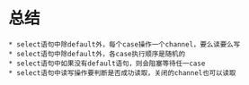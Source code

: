 # 总结
    * select语句中除default外，每个case操作一个channel，要么读要么写
    * select语句中除default外，各case执行顺序是随机的
    * select语句中如果没有default语句，则会阻塞等待任一case
    * select语句中读写操作要判断是否成功读取，关闭的channel也可以读取